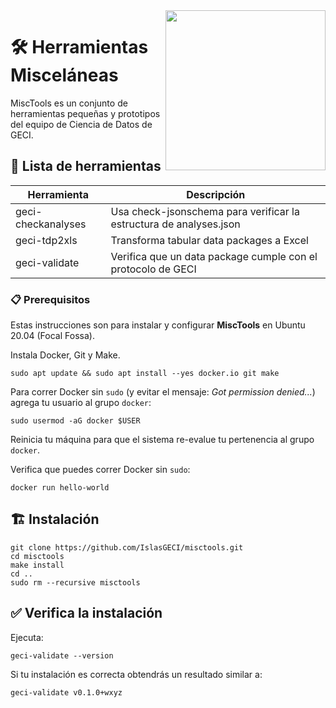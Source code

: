 <img src="https://www.islas.org.mx/img/logo.svg" align="right" width="256" />

# 🛠️ Herramientas Misceláneas

MiscTools es un conjunto de herramientas pequeñas y prototipos del equipo de Ciencia de Datos de
GECI.

## 🧰 Lista de herramientas

| Herramienta         | Descripción                                                  |
| ------------------- | ------------------------------------------------------------ |
| geci-checkanalyses  | Usa check-jsonschema para verificar la estructura de analyses.json |
| geci-tdp2xls        | Transforma tabular data packages a Excel                     |
| geci-validate       | Verifica que un data package cumple con el protocolo de GECI |

### 📋 Prerequisitos

Estas instrucciones son para instalar y configurar **MiscTools** en Ubuntu 20.04 (Focal Fossa).

Instala Docker, Git y Make.

```shell
sudo apt update && sudo apt install --yes docker.io git make
```

Para correr Docker sin `sudo` (y evitar el mensaje: _Got permission denied..._) agrega tu usuario al
grupo `docker`:

```shell
sudo usermod -aG docker $USER
```

Reinicia tu máquina para que el sistema re-evalue tu pertenencia al grupo `docker`.

Verifica que puedes correr Docker sin `sudo`:

```shell
docker run hello-world
```

## 🏗️ Instalación

```shell
git clone https://github.com/IslasGECI/misctools.git
cd misctools
make install
cd ..
sudo rm --recursive misctools
```

## ✅ Verifica la instalación

Ejecuta:
```shell
geci-validate --version
```

Si tu instalación es correcta obtendrás un resultado similar a:
```shell
geci-validate v0.1.0+wxyz
```

